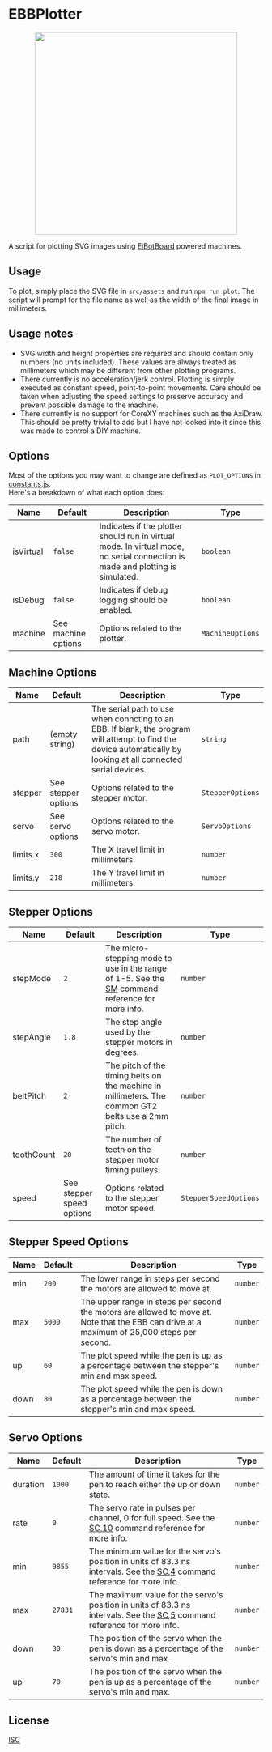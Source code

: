# EBBPlotter

<p align="center">
  <img src="https://github.com/dtgreene/ebbplotter/assets/24302976/16256342-f252-4e7a-ac87-e87c649266f8" width="400" />
</p>

A script for plotting SVG images using [EiBotBoard](http://www.schmalzhaus.com/EBB/) powered machines.

## Usage

To plot, simply place the SVG file in `src/assets` and run `npm run plot`.  The script will prompt for the file name as well as the width of the final image in millimeters.  

## Usage notes
- SVG width and height properties are required and should contain only numbers (no units included).  These values are always treated as millimeters which may be different from other plotting programs.
- There currently is no acceleration/jerk control.  Plotting is simply executed as constant speed, point-to-point movements.  Care should be taken when adjusting the speed settings to preserve accuracy and prevent possible damage to the machine.
- There currently is no support for CoreXY machines such as the AxiDraw.  This should be pretty trivial to add but I have not looked into it since this was made to control a DIY machine. 

## Options

Most of the options you may want to change are defined as `PLOT_OPTIONS` in [constants.js](src/constants.js#L16).  
Here's a breakdown of what each option does:

| Name | Default | Description | Type |
| ---- | ---- | ---- | ---- |
| isVirtual | `false` | Indicates if the plotter should run in virtual mode. In virtual mode, no serial connection is made and plotting is simulated. | `boolean` |
| isDebug | `false` | Indicates if debug logging should be enabled. | `boolean` |
| machine | See machine options | Options related to the plotter. | `MachineOptions` |

## Machine Options
| Name | Default | Description | Type |
| ---- | ---- | ----- | ----- |
| path | (empty string) | The serial path to use when conncting to an EBB. If blank, the program will attempt to find the device automatically by looking at all connected serial devices. | `string` | 
| stepper | See stepper options | Options related to the stepper motor. | `StepperOptions` |
| servo | See servo options | Options related to the servo motor. | `ServoOptions` |
| limits.x | `300` | The X travel limit in millimeters. | `number` |
| limits.y | `218` | The Y travel limit in millimeters. | `number` |

## Stepper Options
| Name | Default | Description | Type |
| ---- | ---- | ----- | ----- |
| stepMode | `2` | The micro-stepping mode to use in the range of 1-5.  See the [SM](https://evil-mad.github.io/EggBot/ebb.html#EM) command reference for more info. | `number` |
| stepAngle | `1.8` | The step angle used by the stepper motors in degrees. | `number` |
| beltPitch | `2` | The pitch of the timing belts on the machine in millimeters. The common GT2 belts use a 2mm pitch. | `number` |
| toothCount | `20` | The number of teeth on the stepper motor timing pulleys. | `number` |
| speed | See stepper speed options | Options related to the stepper motor speed. | `StepperSpeedOptions` |

## Stepper Speed Options
| Name | Default | Description | Type |
| ---- | ---- | ----- | ----- |
| min | `200` | The lower range in steps per second the motors are allowed to move at. | `number` |
| max | `5000` | The upper range in steps per second the motors are allowed to move at.  Note that the EBB can drive at a maximum of 25,000 steps per second. | `number` |
| up | `60` | The plot speed while the pen is up as a percentage between the stepper's min and max speed. | `number` |
| down | `80` | The plot speed while the pen is down as a percentage between the stepper's min and max speed. | `number` |

## Servo Options
| Name | Default | Description | Type |
| ---- | ---- | ----- | ----- |
| duration | `1000` | The amount of time it takes for the pen to reach either the up or down state. | `number` |
| rate | `0` | The servo rate in pulses per channel, 0 for full speed.  See the [SC,10](https://evil-mad.github.io/EggBot/ebb.html#S2) command reference for more info. | `number` |
| min | `9855` | The minimum value for the servo's position in units of 83.3 ns intervals.  See the [SC,4](https://evil-mad.github.io/EggBot/ebb.html#SC) command reference for more info. | `number` |
| max | `27831` | The maximum value for the servo's position in units of 83.3 ns intervals.  See the [SC,5](https://evil-mad.github.io/EggBot/ebb.html#SC) command reference for more info. | `number` |
| down | `30` | The position of the servo when the pen is down as a percentage of the servo's min and max. | `number` |
| up | `70` | The position of the servo when the pen is up as a percentage of the servo's min and max. | `number` |

## License

[ISC](https://choosealicense.com/licenses/isc/)
